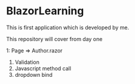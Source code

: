 # BlazorLearning

This is first application which is developed by me.

This repository will cover from day one

1: Page => Author.razor
  1) Validation
  2) Javascript method call
  3) dropdown bind
  
